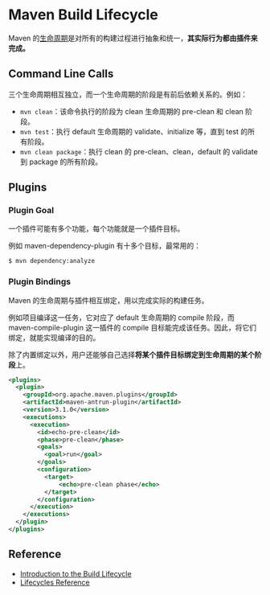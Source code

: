 # Maven Build Lifecycle

Maven 的[生命周期](https://maven.apache.org/ref/3.5.4/maven-core/lifecycles.html)是对所有的构建过程进行抽象和统一，**其实际行为都由插件来完成。**

## Command Line Calls

三个生命周期相互独立，而一个生命周期的阶段是有前后依赖关系的。例如：

- `mvn clean`：该命令执行的阶段为 clean 生命周期的 pre-clean 和 clean 阶段。
- `mvn test`：执行 default 生命周期的 validate、initialize 等，直到 test 的所有阶段。
- `mvn clean package`：执行 clean 的 pre-clean、clean，default 的 validate 到 package 的所有阶段。

## Plugins

### Plugin Goal

一个插件可能有多个功能，每个功能就是一个插件目标。

例如 maven-dependency-plugin 有十多个目标，最常用的：

```sh
$ mvn dependency:analyze
```

### Plugin Bindings

Maven 的生命周期与插件相互绑定，用以完成实际的构建任务。

例如项目编译这一任务，它对应了 default 生命周期的 compile 阶段，而 maven-compile-plugin 这一插件的 compile 目标能完成该任务。因此，将它们绑定，就能实现编译的目的。

除了内置绑定以外，用户还能够自己选择**将某个插件目标绑定到生命周期的某个阶段**上。

```xml
<plugins>
  <plugin>
    <groupId>org.apache.maven.plugins</groupId>
    <artifactId>maven-antrun-plugin</artifactId>
    <version>3.1.0</version>
    <executions>
      <execution>
        <id>echo-pre-clean</id>
        <phase>pre-clean</phase>
        <goals>
          <goal>run</goal>
        </goals>
        <configuration>
          <target>
              <echo>pre-clean phase</echo>
          </target>
        </configuration>
      </execution>
    </executions>
  </plugin>
</plugins>
```

## Reference

- [Introduction to the Build Lifecycle](https://maven.apache.org/guides/introduction/introduction-to-the-lifecycle.html)
- [Lifecycles Reference](https://maven.apache.org/ref/3.5.4/maven-core/lifecycles.html)

